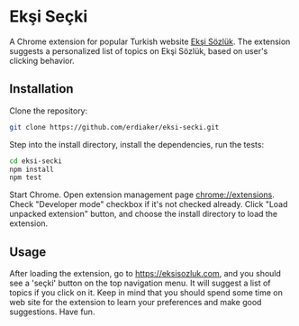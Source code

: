 ﻿Ekşi Seçki
==========

A Chrome extension for popular Turkish website [Ekşi Sözlük](https://eksisozluk.com). The extension suggests a personalized list of topics on Ekşi Sözlük, based on user's clicking behavior.

## Installation

Clone the repository:
```sh
git clone https://github.com/erdiaker/eksi-secki.git
```

Step into the install directory, install the dependencies, run the tests:
```sh
cd eksi-secki
npm install
npm test
```

Start Chrome. Open extension management page [chrome://extensions](chrome://extensions). Check "Developer mode" checkbox if it's not checked already. Click "Load unpacked extension" button, and choose the install directory to load the extension.   

## Usage

After loading the extension, go to https://eksisozluk.com, and you should see a 'seçki' button on the top navigation menu. It will suggest a list of topics if you click on it. Keep in mind that you should spend some time on web site for the extension to learn your preferences and make good suggestions. Have fun. 

